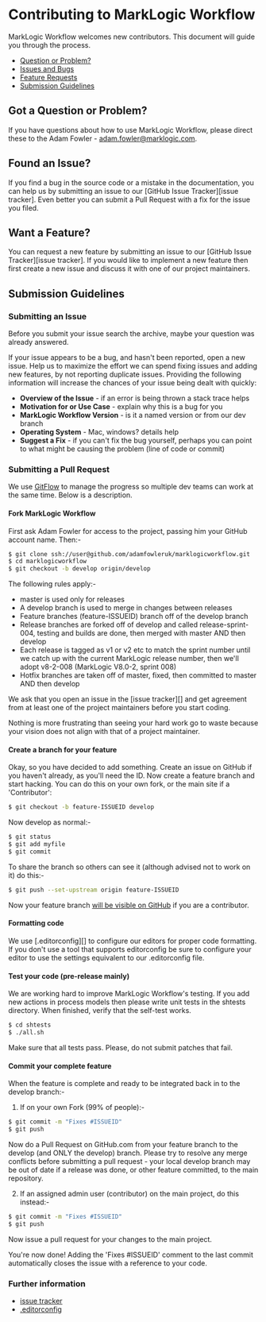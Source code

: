 # Contributing to MarkLogic Workflow

MarkLogic Workflow welcomes new contributors. This document will guide you
through the process.

 - [Question or Problem?](#question)
 - [Issues and Bugs](#issue)
 - [Feature Requests](#feature)
 - [Submission Guidelines](#submit)

## <a name="question"></a> Got a Question or Problem?

If you have questions about how to use MarkLogic Workflow, please direct these to the
Adam Fowler - adam.fowler@marklogic.com.

## <a name="issue"></a> Found an Issue?
If you find a bug in the source code or a mistake in the documentation, you can help us by
submitting an issue to our [GitHub Issue Tracker][issue tracker]. Even better you can submit a Pull Request
with a fix for the issue you filed.

## <a name="feature"></a> Want a Feature?
You can request a new feature by submitting an issue to our [GitHub Issue Tracker][issue tracker].  If you
would like to implement a new feature then first create a new issue and discuss it with one of our
project maintainers.

## <a name="submit"></a> Submission Guidelines

### Submitting an Issue
Before you submit your issue search the archive, maybe your question was already answered.

If your issue appears to be a bug, and hasn't been reported, open a new issue.
Help us to maximize the effort we can spend fixing issues and adding new
features, by not reporting duplicate issues.  Providing the following information will increase the
chances of your issue being dealt with quickly:

* **Overview of the Issue** - if an error is being thrown a stack trace helps
* **Motivation for or Use Case** - explain why this is a bug for you
* **MarkLogic Workflow Version** - is it a named version or from our dev branch
* **Operating System** - Mac, windows? details help
* **Suggest a Fix** - if you can't fix the bug yourself, perhaps you can point to what might be
  causing the problem (line of code or commit)

### Submitting a Pull Request

We use [GitFlow](https://www.atlassian.com/git/tutorials/comparing-workflows/gitflow-workflow) to manage the
progress so multiple dev teams can work at the same time. Below is a description.

#### Fork MarkLogic Workflow

First ask Adam Fowler for access to the project, passing him your GitHub account name. Then:-

```sh
$ git clone ssh://user@github.com/adamfowleruk/marklogicworkflow.git
$ cd marklogicworkflow
$ git checkout -b develop origin/develop
```

The following rules apply:-
- master is used only for releases
- A develop branch is used to merge in changes between releases
- Feature branches (feature-ISSUEID) branch off of the develop branch
- Release branches are forked off of develop and called release-sprint-004, testing and builds are done, then merged with master AND then develop
 - Each release is tagged as v1 or v2 etc to match the sprint number until we catch up with the current MarkLogic release number, then we'll adopt v8-2-008 (MarkLogic V8.0-2, sprint 008)
- Hotfix branches are taken off of master, fixed, then committed to master AND then develop

We ask that you open an issue in the [issue tracker][] and get agreement from
at least one of the project maintainers before you start coding.

Nothing is more frustrating than seeing your hard work go to waste because
your vision does not align with that of a project maintainer.


#### Create a branch for your feature

Okay, so you have decided to add something. Create an issue on GitHub if you haven't already, as you'll need the ID.
Now create a feature branch and start hacking. You can do this on your own fork, or the main site if a 'Contributor':

```sh
$ git checkout -b feature-ISSUEID develop
```

Now develop as normal:-

```sh
$ git status
$ git add myfile
$ git commit
```

To share the branch so others can see it (although advised not to work on it) do this:-

```sh
$ git push --set-upstream origin feature-ISSUEID
```

Now your feature branch [will be visible on GitHub](https://github.com/adamfowleruk/marklogicworkflow/branches) if you
are a contributor.

#### Formatting code

We use [.editorconfig][] to configure our editors for proper code formatting. If you don't
use a tool that supports editorconfig be sure to configure your editor to use the settings
equivalent to our .editorconfig file.

#### Test your code (pre-release mainly)

We are working hard to improve MarkLogic Workflow's testing. If you add new actions
in process models then please write unit tests in the shtests directory.
When finished, verify that the self-test works.

```sh
$ cd shtests
$ ./all.sh
```

Make sure that all tests pass. Please, do not submit patches that fail.


#### Commit your complete feature

When the feature is complete and ready to be integrated back in to the develop branch:-

1. If on your own Fork (99% of people):-
```sh
$ git commit -m "Fixes #ISSUEID"
$ git push
```

Now do a Pull Request on GitHub.com from your feature branch to the develop (and ONLY the develop) branch. Please try
to resolve any merge conflicts before submitting a pull request - your local develop branch may be out of date if a
release was done, or other feature committed, to the main repository.

2. If an assigned admin user (contributor) on the main project, do this instead:-
```sh
$ git commit -m "Fixes #ISSUEID"
$ git push
```

Now issue a pull request for your changes to the main project.


You're now done! Adding the 'Fixes #ISSUEID' comment to the last commit automatically closes the issue with a reference
to your code.

### Further information

- [issue tracker](https://github.com/adamfowleruk/marklogicworkflow/issues)
- [.editorconfig](http://editorconfig.org/)
